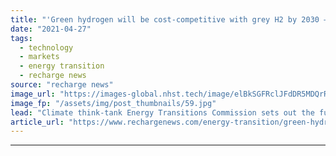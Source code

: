 ```yaml
---
title: "'Green hydrogen will be cost-competitive with grey H2 by 2030 — without a carbon price'"
date: "2021-04-27"
tags: 
  - technology
  - markets
  - energy transition
  - recharge news
source: "recharge news"
image_url: "https://images-global.nhst.tech/image/elBkSGFRclJFdDR5MDQrR2VzbjJVZGpHZGJrd0RsSzFTMFgwd0VkeUo0dz0=/nhst/binary/f8774ee25291d59995b8a94d82579d06"
image_fp: "/assets/img/post_thumbnails/59.jpg"
lead: "Climate think-tank Energy Transitions Commission sets out the future roles and pathways for clean hydrogen, the vast majority of which will be green, not blue"
article_url: "https://www.rechargenews.com/energy-transition/green-hydrogen-will-be-cost-competitive-with-grey-h2-by-2030-without-a-carbon-price/2-1-1001867"
---
```


---
